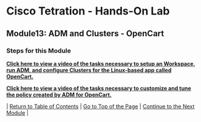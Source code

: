 # Cisco Tetration - Hands-On Lab
  
## Module13: ADM and Clusters - OpenCart
  

### Steps for this Module  

<a href="https://cisco-tetration-hol-content.s3.amazonaws.com/videos/14_opencart_adm_clusters.mp4" style="font-weight:bold" title="OpenCart ADM & Clusters">Click here to view a video of the tasks necessary to setup an Workspace, run ADM, and configure Clusters for the Linux-based app called OpenCart.</a>

<a href="https://cisco-tetration-hol-content.s3.amazonaws.com/videos/15_opencart_policy_tuning.mp4" style="font-weight:bold" title="OpenCart Policy Tuning">Click here to view a video of the tasks necessary to customize and tune the policy created by ADM for OpenCart.</a>


| [Return to Table of Contents](https://onstakinc.github.io/cisco-tetration-hol/labguide/) | [Go to Top of the Page](https://onstakinc.github.io/cisco-tetration-hol/labguide/module13/) | [Continue to the Next Module](https://onstakinc.github.io/cisco-tetration-hol/labguide/module14/) |